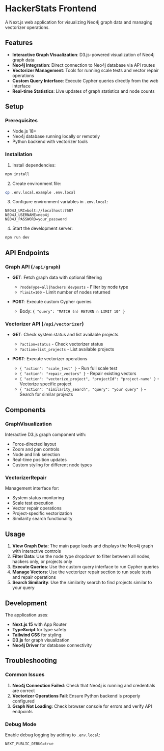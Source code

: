 # HackerStats Frontend

A Next.js web application for visualizing Neo4j graph data and managing vectorizer operations.

## Features

- **Interactive Graph Visualization**: D3.js-powered visualization of Neo4j graph data
- **Neo4j Integration**: Direct connection to Neo4j database via API routes
- **Vectorizer Management**: Tools for running scale tests and vector repair operations
- **Custom Query Interface**: Execute Cypher queries directly from the web interface
- **Real-time Statistics**: Live updates of graph statistics and node counts

## Setup

### Prerequisites

- Node.js 18+ 
- Neo4j database running locally or remotely
- Python backend with vectorizer tools

### Installation

1. Install dependencies:
```bash
npm install
```

2. Create environment file:
```bash
cp .env.local.example .env.local
```

3. Configure environment variables in `.env.local`:
```
NEO4J_URI=bolt://localhost:7687
NEO4J_USERNAME=neo4j
NEO4J_PASSWORD=your_password
```

4. Start the development server:
```bash
npm run dev
```

## API Endpoints

### Graph API (`/api/graph`)

- **GET**: Fetch graph data with optional filtering
  - `?nodeType=all|hackers|devposts` - Filter by node type
  - `?limit=100` - Limit number of nodes returned

- **POST**: Execute custom Cypher queries
  - Body: `{ "query": "MATCH (n) RETURN n LIMIT 10" }`

### Vectorizer API (`/api/vectorizer`)

- **GET**: Check system status and list available projects
  - `?action=status` - Check vectorizer status
  - `?action=list_projects` - List available projects

- **POST**: Execute vectorizer operations
  - `{ "action": "scale_test" }` - Run full scale test
  - `{ "action": "repair_vectors" }` - Repair existing vectors
  - `{ "action": "vectorize_project", "projectId": "project-name" }` - Vectorize specific project
  - `{ "action": "similarity_search", "query": "your query" }` - Search for similar projects

## Components

### GraphVisualization

Interactive D3.js graph component with:
- Force-directed layout
- Zoom and pan controls
- Node and link selection
- Real-time position updates
- Custom styling for different node types

### VectorizerRepair

Management interface for:
- System status monitoring
- Scale test execution
- Vector repair operations
- Project-specific vectorization
- Similarity search functionality

## Usage

1. **View Graph Data**: The main page loads and displays the Neo4j graph with interactive controls
2. **Filter Data**: Use the node type dropdown to filter between all nodes, hackers only, or projects only
3. **Execute Queries**: Use the custom query interface to run Cypher queries
4. **Manage Vectors**: Use the vectorizer repair section to run scale tests and repair operations
5. **Search Similarity**: Use the similarity search to find projects similar to your query

## Development

The application uses:
- **Next.js 15** with App Router
- **TypeScript** for type safety
- **Tailwind CSS** for styling
- **D3.js** for graph visualization
- **Neo4j Driver** for database connectivity

## Troubleshooting

### Common Issues

1. **Neo4j Connection Failed**: Check that Neo4j is running and credentials are correct
2. **Vectorizer Operations Fail**: Ensure Python backend is properly configured
3. **Graph Not Loading**: Check browser console for errors and verify API endpoints

### Debug Mode

Enable debug logging by adding to `.env.local`:
```
NEXT_PUBLIC_DEBUG=true
```